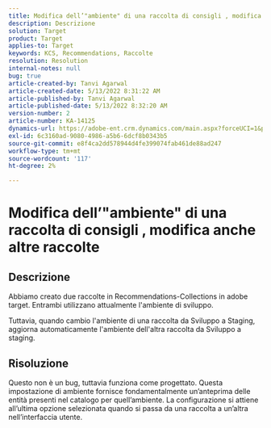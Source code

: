 ```yaml
---
title: Modifica dell’"ambiente" di una raccolta di consigli , modifica anche altre raccolte
description: Descrizione
solution: Target
product: Target
applies-to: Target
keywords: KCS, Recommendations, Raccolte
resolution: Resolution
internal-notes: null
bug: true
article-created-by: Tanvi Agarwal
article-created-date: 5/13/2022 8:31:22 AM
article-published-by: Tanvi Agarwal
article-published-date: 5/13/2022 8:32:20 AM
version-number: 2
article-number: KA-14125
dynamics-url: https://adobe-ent.crm.dynamics.com/main.aspx?forceUCI=1&pagetype=entityrecord&etn=knowledgearticle&id=82b10c0f-97d2-ec11-a7b5-00224809c27a
exl-id: 6c3160ad-9080-4986-a5b6-6dcf8b0343b5
source-git-commit: e8f4ca2dd578944d4fe399074fab461de88ad247
workflow-type: tm+mt
source-wordcount: '117'
ht-degree: 2%

---
```


# Modifica dell’&quot;ambiente&quot; di una raccolta di consigli , modifica anche altre raccolte

## Descrizione


Abbiamo creato due raccolte in Recommendations-Collections in adobe target. Entrambi utilizzano attualmente l&#39;ambiente di sviluppo.



Tuttavia, quando cambio l&#39;ambiente di una raccolta da Sviluppo a Staging, aggiorna automaticamente l&#39;ambiente dell&#39;altra raccolta da Sviluppo a staging.


## Risoluzione


Questo non è un bug, tuttavia funziona come progettato. Questa impostazione di ambiente fornisce fondamentalmente un’anteprima delle entità presenti nel catalogo per quell’ambiente. La configurazione si attiene all’ultima opzione selezionata quando si passa da una raccolta a un’altra nell’interfaccia utente.
